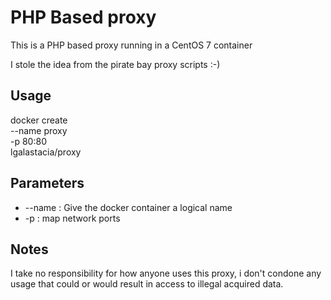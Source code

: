 # PHP Based proxy

This is a PHP based proxy running in a CentOS 7 container

I stole the idea from the pirate bay proxy scripts :-)

## Usage

docker create \
--name proxy \
 -p 80:80 \
lgalastacia/proxy

## Parameters

- --name : Give the docker container a logical name
- -p : map network ports

## Notes

I take no responsibility for how anyone uses this proxy, i don't condone any usage that could or would result in access to illegal acquired data.
